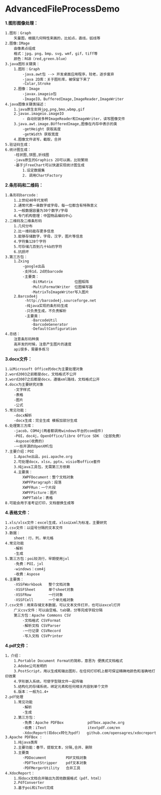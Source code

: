 # AdvancedFileProcessDemo 

**1.图形图像处理：**
    
    1.图形：Graph
        矢量图，根据几何特性来画的，比如点，直线，弧线等
    2.图像:IMage        
        由像素点组成
        格式：jpg，png，bmp，svg，wmf，gif，tiff等
        颜色：RGB（red,green.blue）
    3.java图形关键类：
        1.图形：Graph
            -java.awt包 --> 开发桌面应用程序，较老，逐步废弃
            -java 2D库：关于图形库，被保留下来了
            -Colar,Stroke
        2.图像：Image
            -javax.imageio包 
            -ImageIO，BufferedImage,ImageReader,ImageWriter
    4.java图像关键类描述：
        1.java原生支持jpg,png,bmo,wbmp,gif
        2.javax.imageio.imageIO
            - 自动封装多种ImageReader和ImageWriter，读写图像文件
        3.java.awt.image.BUfferedImage,图像在内存中表示的类
            -getHeight 获取高度
            -getWidth 获取宽度
        4.图像文件读写，截取，合并
    5.验证码生成：
    6.统计图生成：
        -柱状图,饼图,折线图
        -java原生的Graphics 2D可以画，比较繁琐
        -基于jFreeChart可以快速实现统计图生成
            1.设定数据集
            2. 调用ChartFactory

**2.条形码和二维码：**

    1.条形码barcode：
        1.上世纪40年代发明
        2.通常代表一串数字或字母，每一位都含有特殊意义
        3.一般数据容量为30个数字/字母
        4.专门机构管理：中国物品编码中心
    2.二维码及二维条形码
        1.几何分布
        2.比一维码能存更多信息
        3.能够存储数字，字母，汉字，图片等信息
        4.字符集128个字符
        5.可存储几百到几十kb的字符
        6.抗损坏
    3.第三方包：
        1.Zxing
            -google出品
            -支持1d，2d的barcode
            -主要类：
                ·BitMatrix          位图矩阵
                ·MultiFormatWriter  位图编写器
                ·MatrixToImageWriter写入图片
        2.Barcode4j
             -http://barcode4j.sourceforge.net
             -纯java实现的条形码生成
             -只负责生成，不负责解析
             -主要类：
                ·BarcodeUtil
                ·BarcodeGenerator
                ·DefaultConfiguration
    4.总结：
        注意条形码种类
        高并发的时候，注意产生图片的速度
        api很多，需要多练习
       
**3.docx文件：**
    
    1.以Microsoft Office的doc为主要处理对象
    2.word2003之前都是doc，文档格式不公开
    3.word2007之后都是docx，遵循xml路线，文档格式公开
    4.docx为主要研究对象
        -文字样式
        -表格
        -图片
        -公式
    5.常见功能：
        -docx解析
        -docx生成：完全生成 模板加部分生成
    6.处理第三方库：
        -jacob，COM4j(两者都调用windows平台的com组件)
        -POI，doc4j，OpenOffice/libre Office SDK （全部免费）   
        -Aspose(收费的)
        -一些开源的OpenXMl包
    7.主要介绍：POI
        1.Apache出品，poi.apache.org
        2.可处理docx，xlsx，pptx，visio等office套件
        3.纯java工具包，无需第三方依赖
        4.主要类：
            XWPFDocument：整个文档对象
            XWPFParagraph：段落
            XWPFRun：一个片段
            XWPFPicture：图片
            XWPFTable：表格
    8.可能会用于准考证打印，文档替换生成等
    
**4.表格文件：**
    
    1.xls/xlsx文件：excel生成，xlsx以xml为标准，主要研究
    2.csv文件：以逗号分隔的文本文件
    3.数据：
        sheet：行，列，单元格
    4.常见功能
        -解析
        -生成
    5.第三方包：poi较流行，早期使用jxl
        -免费：POI，jxl
        -windows：com4j
        -收费：Aspose
    6.主要类：
        ·XSSFWorkbook   整个文档对象
        ·XSSFSheet      单个sheet对象
        ·XSSFRow        一行对象
        ·XSSFCell       一个单元格对象
    7.csv文件：用来存储文本数据，可以文本文件打开，也可以excel打开
        广义csv文件：可以由空格、tab键，分等完成字段分隔
        第三方包：Apache Commons CSV
            -文档格式 CSVFormat
            -解析文档 CSVParser
            -一行记录 CSVRecord
            -写入文档 CSVPrinter

**4.pdf文件：**    
    
    1，介绍：
        1.Portable Document Format的简称，意思为 便携式文档格式
        2.Adobe公司发明的
        3.PostScript，用以生成和输出图形，在任何打印机上都可保证精确地颜色和准确地打印效果
        4.字形嵌入系统，可使字型随文件一起传输
        5.结构化的存储系统，绑定元素和任何相关内容到单个文件
        6.版本：一般为1.4+
    2.pdf处理
        1.常见功能
            -解析
            -生成
        2.第三方包：
            -免费：Apache PDFBox           pdfbox.apache.org
            -收费：iText                   itextpdf.com/en
            -XdocReport(将docx转化为pdf)   github.com/opensagres/xdocreport 
    3.Apache PDFBox :
        1.纯java类库
        2.主要功能：春节，提取文本，分隔,合并、删除
        3.主要类
            ·PDDocument         PDF文档对象
            ·PDFTextStripper    pdf文本对象
            ·PDFMergerUtility   合并工具
    4.XdocReport：
        1.将docx文档合并输出为其他数据格式（pdf、html）
        2.PdfConverter
        3.基于poi和iText完成
